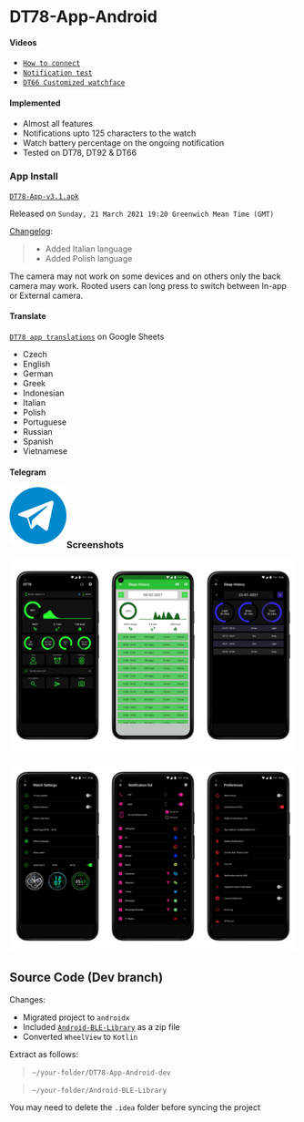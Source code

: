 # DT78-App-Android

#### Videos

+ [`How to connect`](https://youtu.be/4o1O2qxbPlw)
+ [`Notification test`](https://youtu.be/2429i_2OC2A)
+ [`DT66 Customized watchface`](https://youtu.be/CJ8nM-tDxSM)

#### Implemented

* Almost all features
* Notifications upto 125 characters to the watch
* Watch battery percentage on the ongoing notification
* Tested on DT78, DT92 & DT66

### App Install

[`DT78-App-v3.1.apk`](https://github.com/fbiego/DT78-App-Android/raw/dev/app/release/DT78-App-v3.1.apk)

Released on `Sunday, 21 March 2021 19:20 Greenwich Mean Time (GMT)`

[Changelog](https://github.com/fbiego/DT78-App-Android/blob/dev/app/release/changeLog.md):
>+ Added Italian language
>+ Added Polish language

The camera may not work on some devices and on others only the back camera may work. Rooted users can long press to switch between In-app or External camera.


#### Translate

[`DT78 app translations`](https://docs.google.com/spreadsheets/d/1crHcLgeA30y7-kiXHY95TBrc7-_znlTKFR2QMc66zT4/edit?usp=sharing) on Google Sheets
+ Czech
+ English
+ German
+ Greek
+ Indonesian
+ Italian
+ Polish
+ Portuguese
+ Russian
+ Spanish
+ Vietnamese

#### Telegram

[<img src="telegram_.png?raw=true" width=100 align=left>](https://t.me/dt78app)

<br><br><br><br>

### Screenshots

![1](dt78_app6.jpg?raw=true "3")

![2](dt78_app7.jpg?raw=true "2")


## Source Code (Dev branch)
Changes:
+ Migrated project to `androidx`
+ Included [`Android-BLE-Library`](https://github.com/fbiego/DT78-App-Android/blob/dev/Android-BLE-Library.zip) as a zip file
+ Converted `WheelView` to `Kotlin`

Extract as follows:
> `~/your-folder/DT78-App-Android-dev`

> `~/your-folder/Android-BLE-Library`

You may need to delete the `.idea` folder before syncing the project

